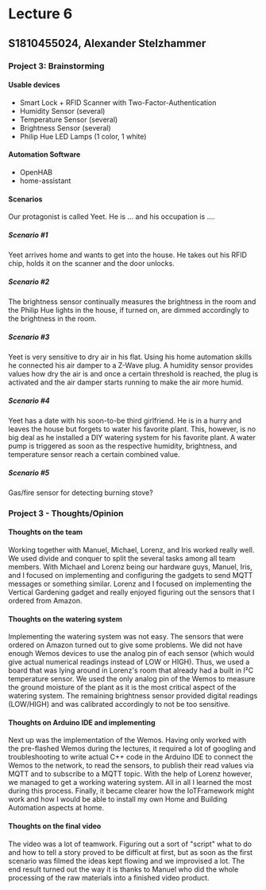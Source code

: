 # Lecture 6
## S1810455024, Alexander Stelzhammer

### Project 3: Brainstorming
#### Usable devices
- Smart Lock + RFID Scanner with Two-Factor-Authentication
- Humidity Sensor (several)
- Temperature Sensor (several)
- Brightness Sensor (several)
- Philip Hue LED Lamps (1 color, 1 white)

#### Automation Software
- OpenHAB
- home-assistant

#### Scenarios

Our protagonist is called Yeet. He is ... and his occupation is .... 

##### Scenario #1
Yeet arrives home and wants to get into the house. He takes out his RFID chip, holds it on the scanner and the door unlocks.

##### Scenario #2
The brightness sensor continually measures the brightness in the room and the Philip Hue lights in the house, if turned on, are dimmed accordingly to the brightness in the room.

##### Scenario #3
Yeet is very sensitive to dry air in his flat. Using his home automation skills he connected his air damper to a Z-Wave plug. A humidity sensor provides values how dry the air is and once a certain threshold is reached, the plug is activated and the air damper starts running to make the air more humid.

##### Scenario #4
Yeet has a date with his soon-to-be third girlfriend. He is in a hurry and leaves the house but forgets to water his favorite plant. This, however, is no big deal as he installed a DIY watering system for his favorite plant. A water pump is triggered as soon as the respective humidity, brightness, and temperature sensor reach a certain combined value.

##### Scenario #5
Gas/fire sensor for detecting burning stove?


### Project 3 - Thoughts/Opinion
#### Thoughts on the team
Working together with Manuel, Michael, Lorenz, and Iris worked really well. We used divide and conquer to split the several tasks among all team members. With Michael and Lorenz being our hardware guys, Manuel, Iris, and I focused on implementing and configuring the gadgets to send MQTT messages or something similar. Lorenz and I focused on implementing the Vertical Gardening gadget and really enjoyed figuring out the sensors that I ordered from Amazon.

#### Thoughts on the watering system
Implementing the watering system was not easy. The sensors that were ordered on Amazon turned out to give some problems. We did not have enough Wemos devices to use the analog pin of each sensor (which would give actual numerical readings instead of LOW or HIGH). Thus, we used a board that was lying around in Lorenz's room that already had a built in I²C temperature sensor. We used the only analog pin of the Wemos to measure the ground moisture of the plant as it is the most critical aspect of the watering system. The remaining brightness sensor provided digital readings (LOW/HIGH) and was calibrated accordingly to not be too sensitive.

#### Thoughts on Arduino IDE and implementing
Next up was the implementation of the Wemos. Having only worked with the pre-flashed Wemos during the lectures, it required a lot of googling and troubleshooting to write actual C++ code in the Arduino IDE to connect the Wemos to the network, to read the sensors, to publish their read values via MQTT and to subscribe to a MQTT topic. With the help of Lorenz however, we managed to get a working watering system.
All in all I learned the most during this process. Finally, it became clearer how the IoTFramework might work and how I would be able to install my own Home and Building Automation aspects at home.

#### Thoughts on the final video
The video was a lot of teamwork. Figuring out a sort of "script" what to do and how to tell a story proved to be difficult at first, but as soon as the first scenario was filmed the ideas kept flowing and we improvised a lot. The end result turned out the way it is thanks to Manuel who did the whole processing of the raw materials into a finished video product.